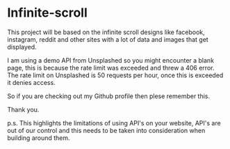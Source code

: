 # Infinite-scroll

This project will be based on the infinite scroll designs like facebook, instagram, reddit and other sites with a lot of data and images that get displayed. 

I am using a demo API from Unsplashed so you might encounter a blank page, this is because the rate limit was exceeded and threw a 406 error.
The rate limit on Unsplashed is 50 requests per hour, once this is exceeded it denies access.

So if you are checking out my Github profile then plese remember this.

Thank you. 

p.s. This highlights the limitations of using API's on your website, API's are out of our control and this needs to be taken into consideration when building around them. 
